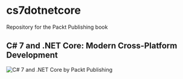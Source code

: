 # cs7dotnetcore
Repository for the Packt Publishing book
## C# 7 and .NET Core: Modern Cross-Platform Development

![C# 7 and .NET Core by Packt Publishing](https://www.packtpub.com/sites/default/files/B06126_0.png)
